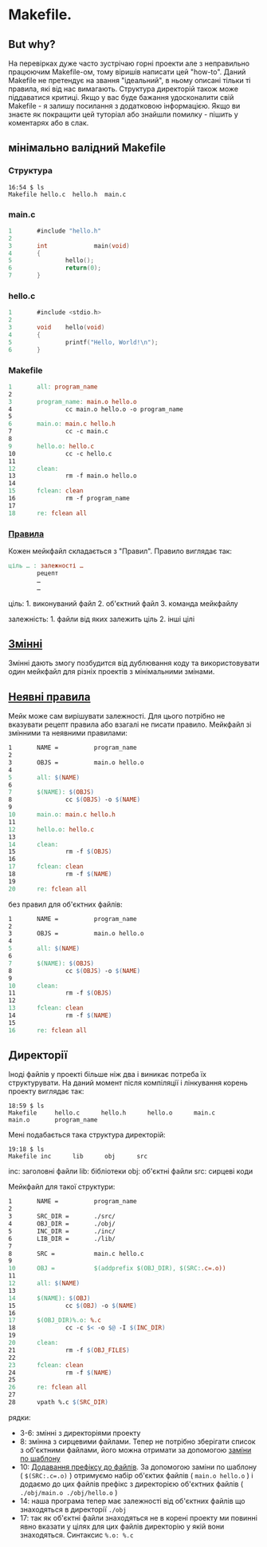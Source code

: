 # Makefile.
## But why?
На перевірках дуже часто зустрічаю горні проекти але з неправильно працюючим Makefile-ом, тому віришів написати цей "how-to". Даний Makefile не претендує на звання "ідеальний", в ньому описані тільки ті правила, які від нас вимагають. Структура директорій також може піддаватися критиці. Якщо у вас буде бажання удосконалити свій Makefile - я залишу  посилання з додатковою інформацією. Якщо ви знаєте як покращити цей туторіал або знайшли помилку - пішить у коментарях або в слак.

## мінімально валідний Makefile
### Структура 
```
16:54 $ ls
Makefile hello.c  hello.h  main.c
```
### main.c 
```C
1       #include "hello.h"
2
3       int             main(void)
4       {
5               hello();
6               return(0);
7       }
```
### hello.c
```C
1       #include <stdio.h>
2
3       void    hello(void)
4       {
5               printf("Hello, World!\n");
6       }

```
### Makefile
```Makefile
1       all: program_name
2
3       program_name: main.o hello.o
4               cc main.o hello.o -o program_name
5
6       main.o: main.c hello.h
7               cc -c main.c
8
9       hello.o: hello.c
10              cc -c hello.c
11
12      clean:
13              rm -f main.o hello.o
14
15      fclean: clean
16              rm -f program_name
17
18      re: fclean all
```

### [Правила](https://www.gnu.org/software/make/manual/make.html#Rule-Introduction)

Кожен мейкфайл складається з "Правил". Правило виглядає так:
```Makefile
ціль … : залежності …
        рецепт
        …
        …
```

ціль:
    1. виконуваний файл
    2. об'єктний файл
    3. команда мейкфайлу
    
залежність:
    1. файли від яких залежить ціль
    2. інші цілі

## [Змінні](https://www.gnu.org/software/make/manual/make.html#Variables-Simplify)
Змінні дають змогу позбудится від дублювання коду та використовувати один мейкфайл для різніх проектів з мінімальними змінами.
## [Неявні правила](https://www.gnu.org/software/make/manual/make.html#Implicit-Rules)
Мейк може сам вирішувати залежності. Для цього потрібно не вказувати рецепт правила або взагалі не писати правило. Мейкфайл зі змінними та неявними правилами:
```Makefile
1       NAME =          program_name
2
3       OBJS =          main.o hello.o
4
5       all: $(NAME)
6
7       $(NAME): $(OBJS)
8               cc $(OBJS) -o $(NAME)
9
10      main.o: main.c hello.h
11
12      hello.o: hello.c
13
14      clean:
15              rm -f $(OBJS)
16
17      fclean: clean
18              rm -f $(NAME)
19
20      re: fclean all
```
без правил для об'єктних файлів:
```Makefile
1       NAME =          program_name
2
3       OBJS =          main.o hello.o
4
5       all: $(NAME)
6
7       $(NAME): $(OBJS)
8               cc $(OBJS) -o $(NAME)
9
10      clean:
11              rm -f $(OBJS)
12
13      fclean: clean
14              rm -f $(NAME)
15
16      re: fclean all
```
## Директорії
Іноді файлів у проекті більше ніж два і виникає потреба їх структурувати. На даний момент після компіляції і лінкування корень проекту виглядає так:
```
18:59 $ ls
Makefile     hello.c      hello.h      hello.o      main.c       main.o       program_name
```
Мені подабається така структура директорій:
```
19:18 $ ls
Makefile inc      lib      obj      src
```
inc: заголовні файли
lib: бібліотеки
obj: об'єктні файли
src: сирцеві коди

Мейкфайл для такої структури:

```Makefile
1       NAME =          program_name
2
3       SRC_DIR =       ./src/
4       OBJ_DIR =       ./obj/
5       INC_DIR =       ./inc/
6       LIB_DIR =       ./lib/
7
8       SRC =           main.c hello.c
9
10      OBJ =           $(addprefix $(OBJ_DIR), $(SRC:.c=.o))
11
12      all: $(NAME)
13
14      $(NAME): $(OBJ)
15              cc $(OBJ) -o $(NAME)
16
17      $(OBJ_DIR)%.o: %.c
18              cc -c $< -o $@ -I $(INC_DIR)
19
20      clean:
21              rm -f $(OBJ_FILES)
22
23      fclean: clean
24              rm -f $(NAME)
25
26      re: fclean all
27
28      vpath %.c $(SRC_DIR)
```

рядки:
* 3-6: змінні з директоріями проекту
* 8: змінна з сирцевими файлами. Тепер не потрібно зберігати список з об'єктними файлами, його можна отримати за допомогою [заміни по шаблону](https://www.gnu.org/software/make/manual/make.html#Substitution-Refs)
* 10: [Додавання префіксу до файлів](https://www.gnu.org/software/make/manual/make.html#File-Name-Functions). За допомогою заміни по шаблону ( `$(SRC:.c=.o)` ) отримуємо набір об'єктих файлів ( `main.o hello.o` ) і додаємо до цих файлів префікс з директорією об'єктних файлів ( `./obj/main.o ./obj/hello.o` )
* 14: наша програма тепер має залежності від об'єктних файлів що знаходяться в директорії `./obj`
* 17: так як об'єктні файли знаходяться не в корені проекту ми повинні явно вказати у цілях для цих файлів директорію у якій вони знаходяться. Синтаксис `%.o: %.c`